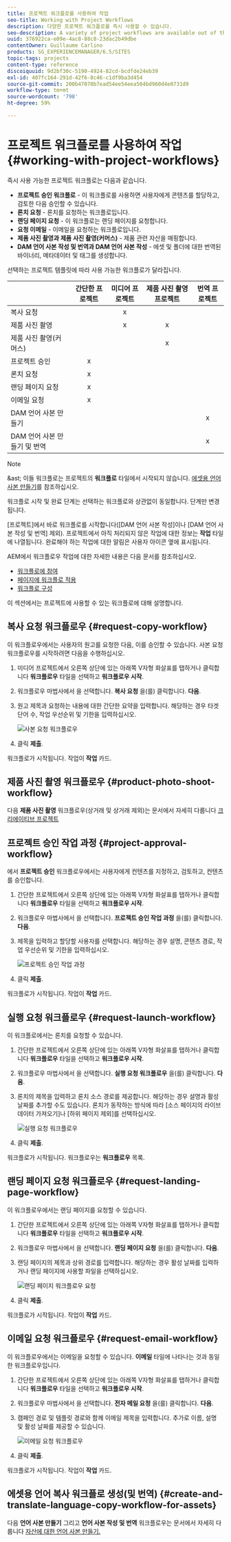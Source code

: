 ```yaml
---
title: 프로젝트 워크플로를 사용하여 작업
seo-title: Working with Project Workflows
description: 다양한 프로젝트 워크플로를 즉시 사용할 수 있습니다.
seo-description: A variety of project workflows are available out of the box.
uuid: 376922ca-e09e-4ac8-88c8-23dac2b49dbe
contentOwner: Guillaume Carlino
products: SG_EXPERIENCEMANAGER/6.5/SITES
topic-tags: projects
content-type: reference
discoiquuid: 9d2bf30c-5190-4924-82cd-bcdfde24eb39
exl-id: 407fc164-291d-42f6-8c46-c1df9ba3d454
source-git-commit: 200b47070b7ead54ee54eea504bd960d4e0731d9
workflow-type: tm+mt
source-wordcount: '798'
ht-degree: 59%

---
```



# 프로젝트 워크플로를 사용하여 작업 {#working-with-project-workflows}

즉시 사용 가능한 프로젝트 워크플로는 다음과 같습니다.

* **프로젝트 승인 워크플로** - 이 워크플로를 사용하면 사용자에게 콘텐츠를 할당하고, 검토한 다음 승인할 수 있습니다.
* **론치 요청** - 론치를 요청하는 워크플로입니다.
* **랜딩 페이지 요청** - 이 워크플로는 랜딩 페이지를 요청합니다.
* **요청 이메일** - 이메일을 요청하는 워크플로입니다.
* **제품 사진 촬영과 제품 사진 촬영(커머스)** - 제품 관련 자산을 매핑합니다.
* **DAM 언어 사본 작성 및 번역과 DAM 언어 사본 작성** - 에셋 및 폴더에 대한 번역된 바이너리, 메타데이터 및 태그를 생성합니다.

선택하는 프로젝트 템플릿에 따라 사용 가능한 워크플로가 달라집니다.

|  | **간단한 프로젝트** | **미디어 프로젝트** | **제품 사진 촬영 프로젝트** | **번역 프로젝트** |
|---|:-:|:-:|:-:|:-:|
| 복사 요청 |  | x |  |  |
| 제품 사진 촬영 |  | x | x |  |
| 제품 사진 촬영(커머스) |  |  | x |  |
| 프로젝트 승인 | x |  |  |  |
| 론치 요청 | x |  |  |  |
| 랜딩 페이지 요청 | x |  |  |  |
| 이메일 요청 | x |  |  |  |
| DAM 언어 사본 만들기 |  |  |  | x |
| DAM 언어 사본 만들기 및 번역 |  |  |  | x |

>[!NOTE]
>
>&amp;ast; 이들 워크플로는 프로젝트의 **워크플로** 타일에서 시작되지 않습니다. [에셋용 언어 사본 만들기](/help/sites-administering/tc-manage.md)를 참조하십시오.

워크플로 시작 및 완료 단계는 선택하는 워크플로와 상관없이 동일합니다. 단계만 변경됩니다.

[프로젝트]에서 바로 워크플로를 시작합니다([DAM 언어 사본 작성]이나 [DAM 언어 사본 작성 및 번역] 제외). 프로젝트에서 아직 처리되지 않은 작업에 대한 정보는 **작업** 타일에 나열됩니다. 완료해야 하는 작업에 대한 알림은 사용자 아이콘 옆에 표시됩니다.

AEM에서 워크플로우 작업에 대한 자세한 내용은 다음 문서를 참조하십시오.

* [워크플로에 참여](/help/sites-authoring/workflows-participating.md)
* [페이지에 워크플로 적용](/help/sites-authoring/workflows-applying.md)
* [워크플로 구성](/help/sites-administering/workflows.md)

이 섹션에서는 프로젝트에 사용할 수 있는 워크플로에 대해 설명합니다.

## 복사 요청 워크플로우 {#request-copy-workflow}

이 워크플로우에서는 사용자의 원고를 요청한 다음, 이를 승인할 수 있습니다. 사본 요청 워크플로우를 시작하려면 다음을 수행하십시오.

1. 미디어 프로젝트에서 오른쪽 상단에 있는 아래쪽 V자형 화살표를 탭하거나 클릭합니다 **워크플로우** 타일을 선택하고 **워크플로우 시작**.
1. 워크플로우 마법사에서 을 선택합니다. **복사 요청** 을(를) 클릭합니다. **다음**.
1. 원고 제목과 요청하는 내용에 대한 간단한 요약을 입력합니다. 해당하는 경우 타겟 단어 수, 작업 우선순위 및 기한을 입력하십시오.

   ![사본 요청 워크플로우](assets/project-request-copy-workflow.png)

1. 클릭 **제출**.

워크플로가 시작됩니다. 작업이 **작업** 카드.

## 제품 사진 촬영 워크플로우 {#product-photo-shoot-workflow}

다음 **제품 사진 촬영** 워크플로우(상거래 및 상거래 제외)는 문서에서 자세히 다룹니다 [크리에이티브 프로젝트](/help/sites-authoring/managing-product-information.md)

## 프로젝트 승인 작업 과정 {#project-approval-workflow}

에서 **프로젝트 승인** 워크플로우에서는 사용자에게 컨텐츠를 지정하고, 검토하고, 컨텐츠를 승인합니다.

1. 간단한 프로젝트에서 오른쪽 상단에 있는 아래쪽 V자형 화살표를 탭하거나 클릭합니다 **워크플로우** 타일을 선택하고 **워크플로우 시작**.
1. 워크플로우 마법사에서 을 선택합니다. **프로젝트 승인 작업 과정** 을(를) 클릭합니다. **다음**.
1. 제목을 입력하고 할당할 사용자를 선택합니다. 해당하는 경우 설명, 콘텐츠 경로, 작업 우선순위 및 기한을 입력하십시오.

   ![프로젝트 승인 작업 과정](assets/project-approval-workflow.png)

1. 클릭 **제출**.

워크플로가 시작됩니다. 작업이 **작업** 카드.

## 실행 요청 워크플로우 {#request-launch-workflow}

이 워크플로에서는 론치를 요청할 수 있습니다.

1. 간단한 프로젝트에서 오른쪽 상단에 있는 아래쪽 V자형 화살표를 탭하거나 클릭합니다 **워크플로우** 타일을 선택하고 **워크플로우 시작**.
1. 워크플로우 마법사에서 을 선택합니다. **실행 요청 워크플로우** 을(를) 클릭합니다. **다음**.
1. 론치의 제목을 입력하고 론치 소스 경로를 제공합니다. 해당하는 경우 설명과 활성 날짜를 추가할 수도 있습니다. 론치가 동작하는 방식에 따라 [소스 페이지의 라이브 데이터 가져오기]나 [하위 페이지 제외]를 선택하십시오.

   ![실행 요청 워크플로우](assets/project-request-launch-workflow.png)

1. 클릭 **제출**.

워크플로가 시작됩니다. 워크플로우는 **워크플로우** 목록.

## 랜딩 페이지 요청 워크플로우 {#request-landing-page-workflow}

이 워크플로우에서는 랜딩 페이지를 요청할 수 있습니다.

1. 간단한 프로젝트에서 오른쪽 상단에 있는 아래쪽 V자형 화살표를 탭하거나 클릭합니다 **워크플로우** 타일을 선택하고 **워크플로우 시작**.
1. 워크플로우 마법사에서 을 선택합니다. **랜딩 페이지 요청** 을(를) 클릭합니다. **다음**.
1. 랜딩 페이지의 제목과 상위 경로를 입력합니다. 해당하는 경우 활성 날짜를 입력하거나 랜딩 페이지에 사용할 파일을 선택하십시오.

   ![랜딩 페이지 워크플로우 요청](assets/project-request-landing-page-workflow.png)

1. 클릭 **제출**.

워크플로가 시작됩니다. 작업이 **작업** 카드.

## 이메일 요청 워크플로우 {#request-email-workflow}

이 워크플로우에서는 이메일을 요청할 수 있습니다. **이메일** 타일에 나타나는 것과 동일한 워크플로우입니다.

1. 간단한 프로젝트에서 오른쪽 상단에 있는 아래쪽 V자형 화살표를 탭하거나 클릭합니다 **워크플로우** 타일을 선택하고 **워크플로우 시작**.
1. 워크플로우 마법사에서 을 선택합니다. **전자 메일 요청** 을(를) 클릭합니다. **다음**.
1. 캠페인 경로 및 템플릿 경로와 함께 이메일 제목을 입력합니다. 추가로 이름, 설명 및 활성 날짜를 제공할 수 있습니다.

   ![이메일 요청 워크플로우](assets/project-request-email-workflow.png)

1. 클릭 **제출**.

워크플로가 시작됩니다. 작업이 **작업** 카드.

## 에셋용 언어 복사 워크플로 생성(및 번역) {#create-and-translate-language-copy-workflow-for-assets}

다음 **언어 사본 만들기** 그리고 **언어 사본 작성 및 번역** 워크플로우는 문서에서 자세히 다룹니다 [자산에 대한 언어 사본 만들기.](/help/assets/translation-projects.md)
